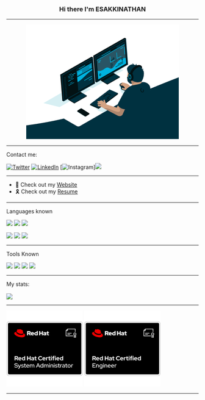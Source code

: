 
<div>
<h3 align="center"> Hi there I'm ESAKKINATHAN </h3>
  <hr>
  <p align="center"><img src="https://github.com/Esakkinathan/esakkinathan/blob/main/code.gif" width=400 height=300></p>
  <hr>
<p> Contact me:

[![Twitter](https://img.shields.io/badge/twitter-%231DA1F2.svg?&style=for-the-badge&logo=twitter&logoColor=white)](https://twitter.com/EsakkiNathan6)
[![LinkedIn](https://img.shields.io/badge/linkedin-%230077B5.svg?&style=for-the-badge&logo=linkedin&logoColor=white)](https://www.linkedin.com/in/esakki-nathan-aa39831b4/)
[![Instagram](https://img.shields.io/badge/instagram-%23E4405F.svg?&style=for-the-badge&logo=instagram&logoColor=white)]![](https://www.instagram.com/esakki_nathan_26/)
</p>
<hr>
<ul>
<li>🥲 Check out my <a href="https://esakkinathan.pythonanywhere.com/">Website</a></li>
<li>🎗️ Check out my <a href="https://github.com/Esakkinathan/esakkinathan/blob/main/Esakkinathan-B-resume.pdf">Resume</a></li>
</ul>
<hr>
<p>
  Languages known
</p>
<p>
  <img src="https://img.shields.io/badge/html5%20-E34F26.svg?&style=for-the-badge&logo=html5&logoColor=white"/>
  <img src="https://img.shields.io/badge/css3%20-1572B6.svg?&style=for-the-badge&logo=css3&logoColor=white"/>
  <img src="https://img.shields.io/badge/javascript%20-F7DF1E.svg?&style=for-the-badge&logo=javascript&logoColor=grey"/>

</p>

<img src="https://img.shields.io/badge/python-FFFF00.svg?&style=for-the-badge&logo=python&logoColor=blue"/>
<img src="https://img.shields.io/badge/C-3949a9.svg?&style=for-the-badge&logo=C&logoColor=FFFFFF"/>
<img src="https://img.shields.io/badge/java-FFFFFF.svg?&style=for-the-badge&logo=openjdk&logoColor=black"/>

</p>
<hr>
<p>Tools Known</p>
<p>
  <img src="https://img.shields.io/badge/visual%20studio%20code-007ACC.svg?&style=for-the-badge&logo=visual%20studio%20code&logoColor=white"/> 
  <img src="https://img.shields.io/badge/android%20studio-4cd98b.svg?&style=for-the-badge&logo=android%20studio&logoColor=white"/> 
  <img src="https://img.shields.io/badge/git-F05032.svg?&style=for-the-badge&logo=git&logoColor=white"/> 
  <img src="https://img.shields.io/badge/github%20-181717.svg?&style=for-the-badge&logo=github&logoColor=white"/>
</p>
<hr>

<p>My stats:</p>
<img align="center" height="170" src="https://github-readme-stats-sigma-five.vercel.app/api/top-langs/?username=esakkinathan&layout=compact&langs_count=16&theme=dracula"/>

<hr>
<p>
<img src="https://github.com/Esakkinathan/esakkinathan/blob/main/red-hat-certified-system-administrator-rhcsa.png" width=200 height=200>
<img src="https://github.com/Esakkinathan/esakkinathan/blob/main/red-hat-certified-engineer-rhce.png" width=200 height=200>
</p>
  <hr>
